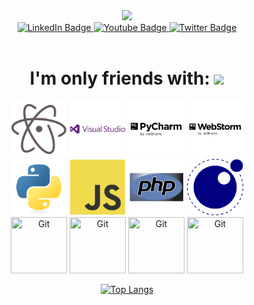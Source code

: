 <div id="header" align="center">
  <img src="https://media.giphy.com/media/KzJkzjggfGN5Py6nkT/giphy.gif" width="150"/>
<div id="badges">
  <a href="https://steamcommunity.com/id/c1edue/">
    <img src="https://img.shields.io/badge/steam-black?style=for-the-badge&logo=steam&logoColor=white" alt="LinkedIn Badge"/>
  </a>
  <a href="https://t.me/C1deTheOne">
    <img src="https://img.shields.io/badge/telegram-grey?style=for-the-badge&logo=telegram&logoColor=white" alt="Youtube Badge"/>
  </a>
  <a href="https://discord.com/users/768491713210613830/">
    <img src="https://img.shields.io/badge/discord-black?style=for-the-badge&logo=discord&logoColor=white" alt="Twitter Badge"/>
  </a>
</div>
  <img src="https://komarev.com/ghpvc/?username=c1edue&style=flat-square&color=blue" alt=""/>
  
  
<h1>
  I'm only friends with:
  <img src="https://media.giphy.com/media/hvRJCLFzcasrR4ia7z/giphy.gif" width="30px"/>
</h1>
 <img src="https://github.com/devicons/devicon/blob/master/icons/atom/atom-original.svg" title="Git" **alt="Git" width="90" height="90"/>
   <img src="https://github.com/devicons/devicon/blob/master/icons/visualstudio/visualstudio-plain-wordmark.svg" title="Git" **alt="Git" width="90" height="90"/>
   <img src="https://github.com/devicons/devicon/blob/master/icons/pycharm/pycharm-plain-wordmark.svg" title="Git" **alt="Git" width="90" height="90"/>
  <img src="https://github.com/devicons/devicon/blob/master/icons/webstorm/webstorm-original-wordmark.svg" title="Git" **alt="Git" width="90" height="90"/>
<br>
    <img src="https://github.com/devicons/devicon/blob/master/icons/python/python-original.svg" title="Git" **alt="Git" width="90" height="90"/>
   <img src="https://github.com/devicons/devicon/blob/master/icons/javascript/javascript-original.svg" title="Git" **alt="Git" width="90" height="90"/>
   <img src="https://github.com/devicons/devicon/blob/master/icons/php/php-original.svg" title="Git" **alt="Git" width="90" height="90"/>
     <img src="https://github.com/devicons/devicon/blob/master/icons/lua/lua-plain.svg" title="Git" **alt="Git" width="90" height="90"/>
  <br>
   <img src="https://download.logo.wine/logo/Windows_10/Windows_10-Logo.wine.png" title="Git" **alt="Git" width="90" height="90""/>
     <img src="https://images.pling.com/img/00/00/34/77/25/1005646/166399-1.png" title="Git" **alt="Git" width="90" height="90"/>
     <img src="https://brandslogos.com/wp-content/uploads/images/large/ubuntu-logo.png" title="Git" **alt="Git" width="90" height="90"/>
       <img src="https://upload.wikimedia.org/wikipedia/commons/thumb/3/30/MacOS_logo.svg/2048px-MacOS_logo.svg.png" title="Git" **alt="Git" width="90" height="90"/>

  [![Top Langs](https://github-readme-stats.vercel.app/api/top-langs/?username=c1edue&layout=compact&theme=vision-friendly-dark)](https://github.com/anuraghazra/github-readme-stats)
 </div>
